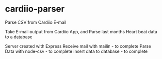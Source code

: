 cardiio-parser
==============

Parse CSV from Cardiio E-mail

Take E-mail output from Cardiio App, and Parse last months Heart beat data to a database

Server created with Express
Receive mail with mailin - to complete
Parse Data with node-csv - to complete
insert data to database - to complete

